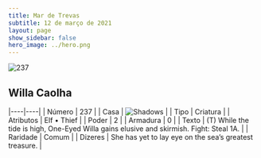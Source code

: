 ```yaml
---
title: Mar de Trevas
subtitle: 12 de março de 2021
layout: page
show_sidebar: false
hero_image: ../hero.png
---
```


![237](https://cdn.keyforgegame.com/media/card_front/pt/496_237_F52C74QW23R_pt.png)

## Willa Caolha

|----|----|
| Número | 237 |
| Casa | ![Shadows](https://archonarcana.com/images/thumb/e/ee/Shadows.png/22px-Shadows.png "Sombras") |
| Tipo | Criatura |
| Atributos | Elf • Thief |
| Poder | 2 |
| Armadura | 0 |
| Texto | (T) While the tide is high, One-Eyed Willa gains elusive and skirmish.  Fight: Steal 1A. |
| Raridade | Comum |
| Dizeres | She has yet to lay eye on the sea’s greatest treasure. |
